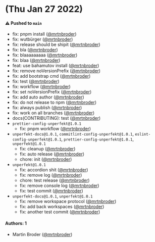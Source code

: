 # (Thu Jan 27 2022)

#### ⚠️ Pushed to `main`

- fix: pnpm install ([@mrtnbroder](https://github.com/mrtnbroder))
- fix: wutbürger ([@mrtnbroder](https://github.com/mrtnbroder))
- fix: release should be shipit ([@mrtnbroder](https://github.com/mrtnbroder))
- fix: bla ([@mrtnbroder](https://github.com/mrtnbroder))
- fix: blaaaaaaaaa ([@mrtnbroder](https://github.com/mrtnbroder))
- fix: blaa ([@mrtnbroder](https://github.com/mrtnbroder))
- feat: use bahamutov install ([@mrtnbroder](https://github.com/mrtnbroder))
- fix: remove noVersionPrefix ([@mrtnbroder](https://github.com/mrtnbroder))
- fix: add bootstrap cmd ([@mrtnbroder](https://github.com/mrtnbroder))
- fix: test ([@mrtnbroder](https://github.com/mrtnbroder))
- fix: workflow ([@mrtnbroder](https://github.com/mrtnbroder))
- fix: set noVersionPrefix ([@mrtnbroder](https://github.com/mrtnbroder))
- fix: add auto author ([@mrtnbroder](https://github.com/mrtnbroder))
- fix: do not release to npm ([@mrtnbroder](https://github.com/mrtnbroder))
- fix: always publish ([@mrtnbroder](https://github.com/mrtnbroder))
- fix: work on all branches ([@mrtnbroder](https://github.com/mrtnbroder))
- docs(CONTRIBUTING): test ([@mrtnbroder](https://github.com/mrtnbroder))
- `prettier-config-unperfekt@1.0.1`
  - fix: pnpm workflow ([@mrtnbroder](https://github.com/mrtnbroder))
- `unperfekt-docs@1.0.1`, `commitlint-config-unperfekt@1.0.1`, `eslint-config-unperfekt@1.0.1`, `prettier-config-unperfekt@1.0.1`, `unperfekt@1.0.1`
  - fix: cleanup ([@mrtnbroder](https://github.com/mrtnbroder))
  - fix: auto release ([@mrtnbroder](https://github.com/mrtnbroder))
  - chore: init ([@mrtnbroder](https://github.com/mrtnbroder))
- `unperfekt@1.0.1`
  - fix: accordion shit ([@mrtnbroder](https://github.com/mrtnbroder))
  - fix: remove log ([@mrtnbroder](https://github.com/mrtnbroder))
  - chore: test release ([@mrtnbroder](https://github.com/mrtnbroder))
  - fix: remove console log ([@mrtnbroder](https://github.com/mrtnbroder))
  - fix: test commit ([@mrtnbroder](https://github.com/mrtnbroder))
- `unperfekt-docs@1.0.1`, `unperfekt@1.0.1`
  - fix: remove workspace protocol ([@mrtnbroder](https://github.com/mrtnbroder))
  - fix: add back workspaces ([@mrtnbroder](https://github.com/mrtnbroder))
  - fix: another test commit ([@mrtnbroder](https://github.com/mrtnbroder))

#### Authors: 1

- Martin Broder ([@mrtnbroder](https://github.com/mrtnbroder))
